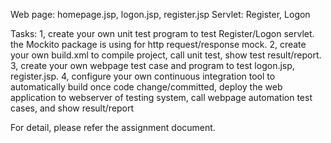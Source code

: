 Web page: homepage.jsp, logon.jsp, register.jsp
Servlet: Register, Logon

Tasks:
1, create your own unit test program to test Register/Logon servlet. the Mockito package is using for http request/response mock.
2, create your own build.xml to compile project, call unit test, show test result/report.
3, create your own webpage test case and program to test logon.jsp, register.jsp.
4, configure your own continuous integration tool to 
automatically build once code change/committed, 
deploy the web application to webserver of testing system, 
call webpage automation test cases, 
and show result/report

For detail, please refer the assignment document.
